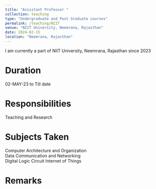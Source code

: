 ```yaml
---
title: "Assistant Professor "
collection: teaching
type: "Undergraduate and Post Graduate courses"
permalink: /teaching/NIIT
venue: "NIIT University, Neemrana, Rajasthan"
date: 2024-02-15
location: "Neemrana, Rajasthan"
---
```


I am currently a part of NIIT University, Neemrana, Rajasthan since 2023

Duration
======
02-MAY-23 to Till date 

Responsibilities
======
Teaching and Research

Subjects Taken
======
Computer Architecture and Organization  
Data Communication and Networking  
Digital Logic Circuit
Internet of Things


Remarks
======

